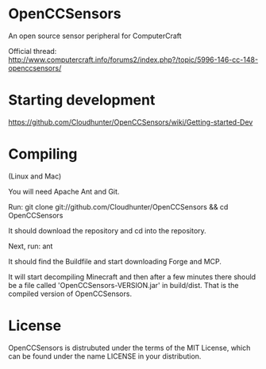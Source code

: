 OpenCCSensors
=============

An open source sensor peripheral for ComputerCraft

Official thread: http://www.computercraft.info/forums2/index.php?/topic/5996-146-cc-148-openccsensors/

Starting development
==========
https://github.com/Cloudhunter/OpenCCSensors/wiki/Getting-started-Dev

Compiling
=======

(Linux and Mac)

You will need Apache Ant and Git.

Run: git clone git://github.com/Cloudhunter/OpenCCSensors && cd OpenCCSensors

It should download the repository and cd into the repository.

Next, run: ant

It should find the Buildfile and start downloading Forge and MCP.

It will start decompiling Minecraft and then after a few minutes there should be a file called 'OpenCCSensors-VERSION.jar' in build/dist. That is the compiled version of OpenCCSensors.

License
=======

OpenCCSensors is distrubuted under the terms of the MIT License, which can be found under the name LICENSE in your distribution.

